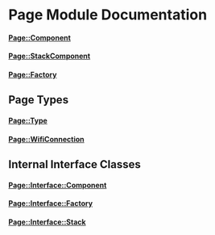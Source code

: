 # Page Module Documentation

#### [Page::Component](../../Source/Page/Page_Component.h)

#### [Page::StackComponent](../../Source/Page/Page_StackComponent.h)

#### [Page::Factory](../../Source/Page/Page_Factory.h)

## Page Types

#### [Page::Type](../../Source/Page/Page_Type.h)

#### [Page::WifiConnection](../../Source/Page/PageTypes/Page_WifiConnection.h)

## Internal Interface Classes

#### [Page::Interface::Component](../../Source/Page/Interface/Page_Interface_Component.h)

#### [Page::Interface::Factory](../../Source/Page/Interface/Page_Interface_Factory.h)

#### [Page::Interface::Stack](../../Source/Page/Interface/Page_Interface_Stack.h)
